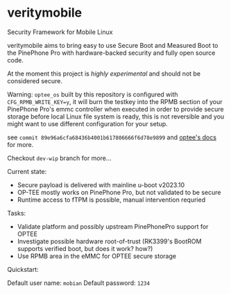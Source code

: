 # veritymobile

Security Framework for Mobile Linux

veritymobile aims to bring easy to use Secure Boot and Measured Boot to the PinePhone Pro with hardware-backed security and fully open source code.

At the moment this project is *highly experimental* and should not be considered secure.

Warning: `optee_os` built by this repository is configured with `CFG_RPMB_WRITE_KEY=y`, it will burn the testkey into the RPMB section of your PinePhone Pro's emmc controller when executed in order to provide secure storage before local Linux file system is ready, this is not reversible and you might want to use different configuration for your setup.

see `commit 89e96a6cfa68436b4001b617806666f6d78e9899` and [optee's docs][1] for more.

Checkout `dev-wip` branch for more...

Current state:

- Secure payload is delivered with mainline u-boot v2023.10
- OP-TEE mostly works on PinePhone Pro, but not validated to be secure
- Runtime access to fTPM is possible, manual intervention requried

Tasks:

- Validate platform and possibly upstream PinePhonePro support for OPTEE
- Investigate possible hardware root-of-trust (RK3399's BootROM supports verified boot, but does it work? how?)
- Use RPMB area in the eMMC for OPTEE secure storage

Quickstart:

Default user name: `mobian`
Default password: `1234`

[1]: https://optee.readthedocs.io/en/latest/architecture/secure_storage.html#rpmb-secure-storage

